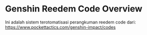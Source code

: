 # Genshin Reedem Code Overview
Ini adalah sistem terotomatisasi perangkuman reedem code dari: https://www.pockettactics.com/genshin-impact/codes